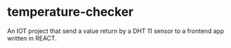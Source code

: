 # temperature-checker
An IOT project that send a value return by a DHT 11 sensor to a frontend app written in REACT.
